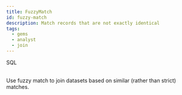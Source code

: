 ```yaml
---
title: FuzzyMatch
id: fuzzy-match
description: Match records that are not exactly identical
tags:
  - gems
  - analyst
  - join
---
```


<span class="badge">SQL</span><br/><br/>

Use fuzzy match to join datasets based on similar (rather than strict) matches.
